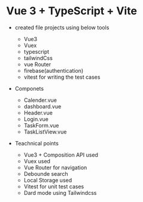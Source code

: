 # Vue 3 + TypeScript + Vite


- created file projects using below tools
    - Vue3
    - Vuex
    - typescript
    - tailwindCss
    - vue Router
    - firebase(authentication)
    - vitest for writing the test cases

- Componets
    - Calender.vue
    - dashboard.vue
    - Header.vue
    - Login.vue
    - TaskForm.vue
    - TaskListView.vue

- Teachnical points
    - Vue3 + Composition API used
    - Vuex used 
    - Vue Router for navigation
    - Debounde search
    - Local Storage used
    - Vitest for unit test cases
    - Dard mode using Tailwindcss
    

